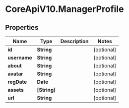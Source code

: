# CoreApiV10.ManagerProfile

## Properties
Name | Type | Description | Notes
------------ | ------------- | ------------- | -------------
**id** | **String** |  | [optional] 
**username** | **String** |  | [optional] 
**about** | **String** |  | [optional] 
**avatar** | **String** |  | [optional] 
**regDate** | **Date** |  | [optional] 
**assets** | **[String]** |  | [optional] 
**url** | **String** |  | [optional] 


